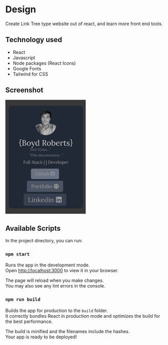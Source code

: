 # Design

Create Link Tree type website out of react, and learn more front end tools.

## Technology used
* React
* Javascript
* Node packages (React Icons)
* Google Fonts
* Tailwind for CSS

## Screenshot
<img src="src/assets/imgs/LinkxSC.png" width="250">

## Available Scripts

In the project directory, you can run:

### `npm start`

Runs the app in the development mode.\
Open [http://localhost:3000](http://localhost:3000) to view it in your browser.

The page will reload when you make changes.\
You may also see any lint errors in the console.


### `npm run build`

Builds the app for production to the `build` folder.\
It correctly bundles React in production mode and optimizes the build for the best performance.

The build is minified and the filenames include the hashes.\
Your app is ready to be deployed!


